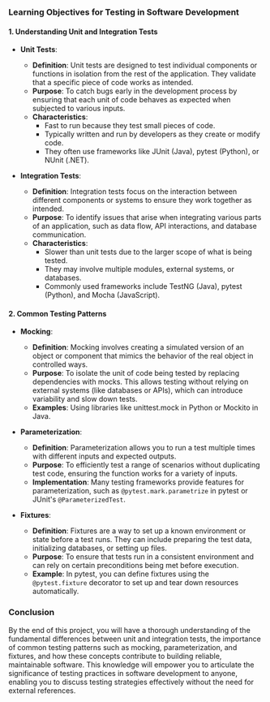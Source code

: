 ### Learning Objectives for Testing in Software Development

#### 1. **Understanding Unit and Integration Tests**
   - **Unit Tests**:
     - **Definition**: Unit tests are designed to test individual components or functions in isolation from the rest of the application. They validate that a specific piece of code works as intended.
     - **Purpose**: To catch bugs early in the development process by ensuring that each unit of code behaves as expected when subjected to various inputs.
     - **Characteristics**: 
       - Fast to run because they test small pieces of code.
       - Typically written and run by developers as they create or modify code.
       - They often use frameworks like JUnit (Java), pytest (Python), or NUnit (.NET).
  
   - **Integration Tests**:
     - **Definition**: Integration tests focus on the interaction between different components or systems to ensure they work together as intended.
     - **Purpose**: To identify issues that arise when integrating various parts of an application, such as data flow, API interactions, and database communication.
     - **Characteristics**:
       - Slower than unit tests due to the larger scope of what is being tested.
       - They may involve multiple modules, external systems, or databases.
       - Commonly used frameworks include TestNG (Java), pytest (Python), and Mocha (JavaScript).

#### 2. **Common Testing Patterns**
   - **Mocking**:
     - **Definition**: Mocking involves creating a simulated version of an object or component that mimics the behavior of the real object in controlled ways.
     - **Purpose**: To isolate the unit of code being tested by replacing dependencies with mocks. This allows testing without relying on external systems (like databases or APIs), which can introduce variability and slow down tests.
     - **Examples**: Using libraries like unittest.mock in Python or Mockito in Java.

   - **Parameterization**:
     - **Definition**: Parameterization allows you to run a test multiple times with different inputs and expected outputs.
     - **Purpose**: To efficiently test a range of scenarios without duplicating test code, ensuring the function works for a variety of inputs.
     - **Implementation**: Many testing frameworks provide features for parameterization, such as `@pytest.mark.parametrize` in pytest or JUnit's `@ParameterizedTest`.

   - **Fixtures**:
     - **Definition**: Fixtures are a way to set up a known environment or state before a test runs. They can include preparing the test data, initializing databases, or setting up files.
     - **Purpose**: To ensure that tests run in a consistent environment and can rely on certain preconditions being met before execution.
     - **Example**: In pytest, you can define fixtures using the `@pytest.fixture` decorator to set up and tear down resources automatically.

### Conclusion
By the end of this project, you will have a thorough understanding of the fundamental differences between unit and integration tests, the importance of common testing patterns such as mocking, parameterization, and fixtures, and how these concepts contribute to building reliable, maintainable software. This knowledge will empower you to articulate the significance of testing practices in software development to anyone, enabling you to discuss testing strategies effectively without the need for external references.